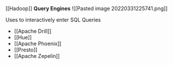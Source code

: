 [[Hadoop]]
**Query Engines**
![[Pasted image 20220331225741.png]]

Uses to interactively enter SQL Queries 

- [[Apache Drill]]
- [[Hue]]
- [[Apache Phoenix]]
- [[Presto]]
- [[Apache Zepelin]]
